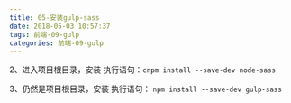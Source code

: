 ```yaml
---
title: 05-安装gulp-sass
date: 2018-05-03 10:57:37
tags: 前端-09-gulp
categories: 前端-09-gulp
---
```

2、进入项目根目录，安装
执行语句：`cnpm install --save-dev node-sass`

3、仍然是项目根目录，安装
    执行语句： `npm install --save-dev gulp-sass`